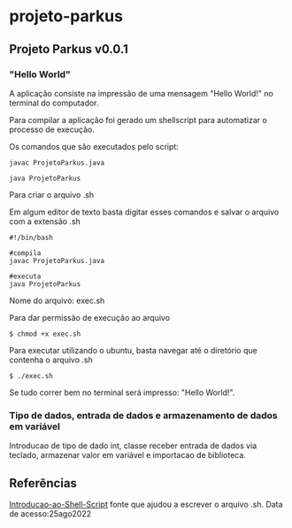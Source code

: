 # projeto-parkus

## Projeto Parkus v0.0.1 
### "Hello World"

A aplicação consiste na impressão de uma mensagem "Hello World!" no terminal do computador.

Para compilar a aplicação foi gerado um shellscript para automatizar o processo de execução.

Os comandos que são executados pelo script:
```
javac ProjetoParkus.java

java ProjetoParkus
```
Para criar o arquivo .sh

Em algum editor de texto basta digitar esses comandos e salvar o arquivo com a extensão .sh

```
#!/bin/bash

#compila
javac ProjetoParkus.java

#executa
java ProjetoParkus
```

Nome do arquivo: exec.sh

Para dar permissão de execução ao arquivo
```
$ chmod +x exec.sh
```
Para executar utilizando o ubuntu, basta navegar até o diretório que contenha o arquivo .sh
```
$ ./exec.sh
```
Se tudo correr bem no terminal será impresso: "Hello World!".

### Tipo de dados, entrada de dados e armazenamento de dados em variável

Introducao de tipo de dado int, classe receber entrada de dados via teclado, armazenar valor em variável e importacao de biblioteca.

## Referências
[Introducao-ao-Shell-Script](https://canaltech.com.br/linux/Introducao-ao-Shell-Script/) fonte que ajudou a escrever o arquivo .sh. Data de acesso:25ago2022

